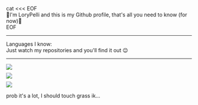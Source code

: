 cat <<< EOF<br />
👋I'm LoryPelli and this is my Github profile, that's all you need to know (for now)👋<br />
EOF

<hr />

Languages I know:<br />
Just watch my repositories and you'll find it out
😉

<hr />

<div style="display: flex; flex-direction: column; row-gap: .5rem">
    <img src="https://github-readme-stats.vercel.app/api?username=LoryPelli&theme=dark&hide_border=true&show_icons=true&count_private=true" loading="lazy" decoding="async" />
    <img src="https://streak-stats.demolab.com/?user=LoryPelli&theme=dark&hide_border=true" loading="lazy" decoding="async" />
    <img src="https://github-readme-stats.vercel.app/api/top-langs/?username=LoryPelli&theme=dark&hide_border=true&layout=compact" loading="lazy" decoding="async" />
</div>

prob it's a lot, I should touch grass ik...